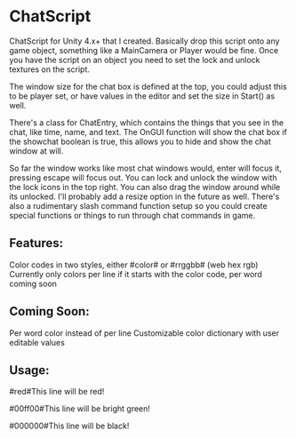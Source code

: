 ChatScript
==========

ChatScript for Unity 4.x+ that I created. Basically drop this script onto any game object, something like a MainCamera or Player would be fine. Once you have the script on an object you need to set the lock and unlock textures on the script.

The window size for the chat box is defined at the top, you could adjust this to be player set, or have values in the editor and set the size in Start() as well.

There's a class for ChatEntry, which contains the things that you see in the chat, like time, name, and text. The OnGUI function will show the chat box if the showchat boolean is true, this allows you to hide and show the chat window at will.

So far the window works like most chat windows would, enter will focus it, pressing escape will focus out. You can lock and unlock the window with the lock icons in the top right. You can also drag the window around while its unlocked. I'll probably add a resize option in the future as well. There's also a rudimentary slash command function setup so you could create special functions or things to run through chat commands in game.


Features:
---------
Color codes in two styles, either #color# or #rrggbb# (web hex rgb)
Currently only colors per line if it starts with the color code, per word coming soon

Coming Soon:
---------
Per word color instead of per line
Customizable color dictionary with user editable values


Usage:
---------
\#red#This line will be red!

\#00ff00#This line will be bright green!

\#000000#This line will be black!

